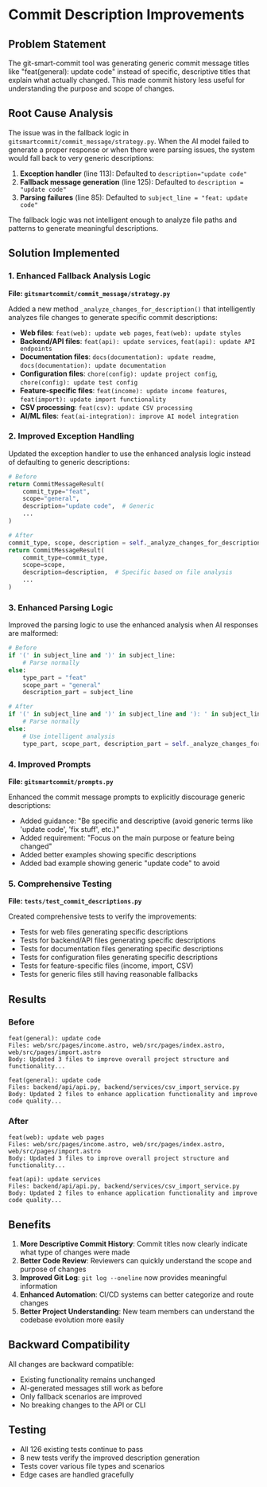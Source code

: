 # Commit Description Improvements

## Problem Statement

The git-smart-commit tool was generating generic commit message titles like "feat(general): update code" instead of specific, descriptive titles that explain what actually changed. This made commit history less useful for understanding the purpose and scope of changes.

## Root Cause Analysis

The issue was in the fallback logic in `gitsmartcommit/commit_message/strategy.py`. When the AI model failed to generate a proper response or when there were parsing issues, the system would fall back to very generic descriptions:

1. **Exception handler** (line 113): Defaulted to `description="update code"`
2. **Fallback message generation** (line 125): Defaulted to `description = "update code"`
3. **Parsing failures** (line 85): Defaulted to `subject_line = "feat: update code"`

The fallback logic was not intelligent enough to analyze file paths and patterns to generate meaningful descriptions.

## Solution Implemented

### 1. Enhanced Fallback Analysis Logic

**File: `gitsmartcommit/commit_message/strategy.py`**

Added a new method `_analyze_changes_for_description()` that intelligently analyzes file changes to generate specific commit descriptions:

- **Web files**: `feat(web): update web pages`, `feat(web): update styles`
- **Backend/API files**: `feat(api): update services`, `feat(api): update API endpoints`
- **Documentation files**: `docs(documentation): update readme`, `docs(documentation): update documentation`
- **Configuration files**: `chore(config): update project config`, `chore(config): update test config`
- **Feature-specific files**: `feat(income): update income features`, `feat(import): update import functionality`
- **CSV processing**: `feat(csv): update CSV processing`
- **AI/ML files**: `feat(ai-integration): improve AI model integration`

### 2. Improved Exception Handling

Updated the exception handler to use the enhanced analysis logic instead of defaulting to generic descriptions:

```python
# Before
return CommitMessageResult(
    commit_type="feat",
    scope="general", 
    description="update code",  # Generic
    ...
)

# After
commit_type, scope, description = self._analyze_changes_for_description(changes)
return CommitMessageResult(
    commit_type=commit_type,
    scope=scope,
    description=description,  # Specific based on file analysis
    ...
)
```

### 3. Enhanced Parsing Logic

Improved the parsing logic to use the enhanced analysis when AI responses are malformed:

```python
# Before
if '(' in subject_line and ')' in subject_line:
    # Parse normally
else:
    type_part = "feat"
    scope_part = "general"
    description_part = subject_line

# After
if '(' in subject_line and ')' in subject_line and '): ' in subject_line:
    # Parse normally
else:
    # Use intelligent analysis
    type_part, scope_part, description_part = self._analyze_changes_for_description(changes)
```

### 4. Improved Prompts

**File: `gitsmartcommit/prompts.py`**

Enhanced the commit message prompts to explicitly discourage generic descriptions:

- Added guidance: "Be specific and descriptive (avoid generic terms like 'update code', 'fix stuff', etc.)"
- Added requirement: "Focus on the main purpose or feature being changed"
- Added better examples showing specific descriptions
- Added bad example showing generic "update code" to avoid

### 5. Comprehensive Testing

**File: `tests/test_commit_descriptions.py`**

Created comprehensive tests to verify the improvements:

- Tests for web files generating specific descriptions
- Tests for backend/API files generating specific descriptions  
- Tests for documentation files generating specific descriptions
- Tests for configuration files generating specific descriptions
- Tests for feature-specific files (income, import, CSV)
- Tests for generic files still having reasonable fallbacks

## Results

### Before

```text
feat(general): update code
Files: web/src/pages/income.astro, web/src/pages/index.astro, web/src/pages/import.astro
Body: Updated 3 files to improve overall project structure and functionality...

feat(general): update code  
Files: backend/api/api.py, backend/services/csv_import_service.py
Body: Updated 2 files to enhance application functionality and improve code quality...
```

### After

```text
feat(web): update web pages
Files: web/src/pages/income.astro, web/src/pages/index.astro, web/src/pages/import.astro
Body: Updated 3 files to improve overall project structure and functionality...

feat(api): update services
Files: backend/api/api.py, backend/services/csv_import_service.py  
Body: Updated 2 files to enhance application functionality and improve code quality...
```

## Benefits

1. **More Descriptive Commit History**: Commit titles now clearly indicate what type of changes were made
2. **Better Code Review**: Reviewers can quickly understand the scope and purpose of changes
3. **Improved Git Log**: `git log --oneline` now provides meaningful information
4. **Enhanced Automation**: CI/CD systems can better categorize and route changes
5. **Better Project Understanding**: New team members can understand the codebase evolution more easily

## Backward Compatibility

All changes are backward compatible:

- Existing functionality remains unchanged
- AI-generated messages still work as before
- Only fallback scenarios are improved
- No breaking changes to the API or CLI

## Testing

- All 126 existing tests continue to pass
- 8 new tests verify the improved description generation
- Tests cover various file types and scenarios
- Edge cases are handled gracefully
